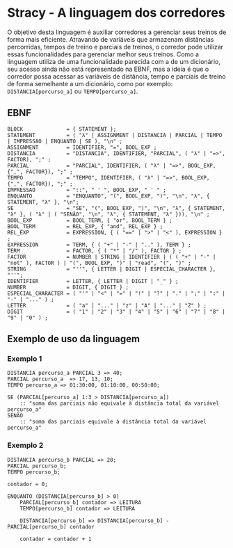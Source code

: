 # Stracy - A linguagem dos corredores

O objetivo desta linguagem é auxiliar corredores a gerenciar seus treinos de forma mais eficiente. Atravando de variáveis que armazenam distâncias percorridas, tempos de treino e parciais de treinos, o corredor pode utilizar essas funcionalidades para gerenciar melhor seus treinos. Como a linguagem utiliza de uma funcionalidade parecida com a de um dicionário, seu acesso ainda não está representado na EBNF, mas a ideia é que o corredor possa acessar as variáveis de distância, tempo e parciais de treino de forma semelhante a um dicionário, como por exemplo: `DISTANCIA[percurso_a]` ou `TEMPO[percurso_a]`.

## EBNF

```
BLOCK              = { STATEMENT };
STATEMENT          = ( "λ" | ASSIGNMENT | DISTANCIA | PARCIAL | TEMPO | IMPRESSAO | ENQUANTO | SE ), "\n" ;
ASSIGNMENT         = IDENTIFIER, "=", BOOL_EXP ;
DISTANCIA          = "DISTANCIA", IDENTIFIER, "PARCIAL", ( "λ" | "=>", FACTOR), ";" ;
PARCIAL            = "PARCIAL", IDENTIFIER, ( "λ" | "=>", BOOL_EXP, {",", FACTOR}), ";" ;
TEMPO              = "TEMPO", IDENTIFIER, ( "λ" | "=>", BOOL_EXP, {",", FACTOR}), ";" ;
IMPRESSAO          = "::", " ' ", BOOL_EXP, " ' " ;
ENQUANTO           = "ENQUANTO", "(", BOOL_EXP, ")", "\n", "λ", { STATEMENT, "λ" }, "\n";
SE                 = "SE", "(", BOOL_EXP, ")", "\n", "λ", { STATEMENT, "λ" }, ( "λ" | ( "SENÃO", "\n", "λ", { STATEMENT, "λ" })), "\n" ;
BOOL_EXP           = BOOL_TERM, { "or", BOOL_TERM } ;
BOOL_TERM          = REL_EXP, { "and", REL_EXP } ;
REL_EXP            = EXPRESSION, { ( "==" | ">" | "<" ), EXPRESSION } ;
EXPRESSION         = TERM, { ( "+" | "-" | ".." ), TERM } ;
TERM 	           = FACTOR, { ( "*" | "/" ), FACTOR } ;
FACTOR             = NUMBER | STRING | IDENTIFIER | ( ( "+" | "-" | "not" ), FACTOR ) | "(", BOOL_EXP, ")" | "read", "(", ")" ;
STRING             = "''", { LETTER | DIGIT | ESPECIAL_CHARACTER }, "''";
IDENTIFIER         = LETTER, { LETTER | DIGIT | "_" } ;
NUMBER             = DIGIT, { DIGIT } ;
ESPECIAL_CHARACTER = ( "'" | "<" | "=" | "!" | "?" | "." | ";" | ":" | "-" | "..." ) ;
LETTER             = ( "a" | "..." | "z" | "A" | "..." | "Z" ) ;
DIGIT              = ( "1" | "2" | "3" | "4" | "5" | "6" | "7" | "8" | "9" | "0" ) ;
```

## Exemplo de uso da linguagem

### Exemplo 1
```stracy
DISTANCIA percurso_a PARCIAL 3 => 40;
PARCIAL percurso_a  => 17, 13, 10;
TEMPO percurso_a => 01:30:00, 01:10:00, 00:50:00;

SE (PARCIAL[percurso_a] 1:3 > DISTANCIA[percurso_a])
	:: "soma das parciais não equivale à distância total da variável percurso_a"
SENÃO
	:: "soma das parciais equivale à distância total da variável percurso_a"
```

### Exemplo 2
```stracy
DISTANCIA percurso_b PARCIAL => 20;
PARCIAL percurso_b;
TEMPO percurso_b;

contador = 0;

ENQUANTO (DISTANCIA[percurso_b] > 0)
	PARCIAL[percurso_b] contador => LEITURA
	TEMPO[percurso_b] contador => LEITURA
	
	DISTANCIA[percurso_b] => DISTANCIA[percurso_b] - PARCIAL[percurso_b] contador

	contador = contador + 1
```